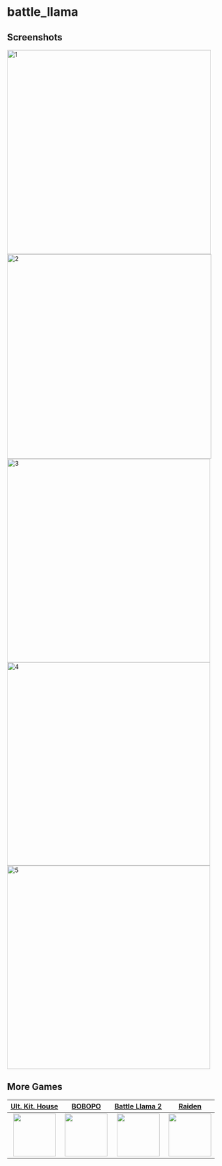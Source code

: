 # battle_llama

## Screenshots

<img width="477" alt="1" src="https://user-images.githubusercontent.com/41135423/42719697-a871a99c-874c-11e8-9765-48cf6405b19b.png">

<img width="478" alt="2" src="https://user-images.githubusercontent.com/41135423/42719698-a8a88610-874c-11e8-92a0-26a0de5b90e6.png">

<img width="475" alt="3" src="https://user-images.githubusercontent.com/41135423/42719699-a8d74a36-874c-11e8-896d-9db266acded3.png">

<img width="475" alt="4" src="https://user-images.githubusercontent.com/41135423/42719695-a8124b96-874c-11e8-924f-7e36e83597e0.png">

<img width="475" alt="5" src="https://user-images.githubusercontent.com/41135423/42719696-a849337c-874c-11e8-89ca-9ef6ce0bc46c.png">

## More Games

| [Ult. Kit. House](https://github.com/chen-hao-chao/Ultimate-Kitchen-House) | [BOBOPO](https://github.com/chen-hao-chao/BOBOPO) | [Battle Llama 2](https://github.com/chen-hao-chao/Battle-llama2) | [Raiden](https://github.com/chen-hao-chao/Raiden) |
| :-: | :-: | :-: | :-: |
| <img src="https://i.imgur.com/1Ht2Fo5.png" height="100px"> | <img src="https://i.imgur.com/CqoJ4md.png" height="100px"> | <img src="https://i.imgur.com/NzwwF54.png" height="100px"> | <img src="https://i.imgur.com/AhhB68t.png" height="100px"> |
